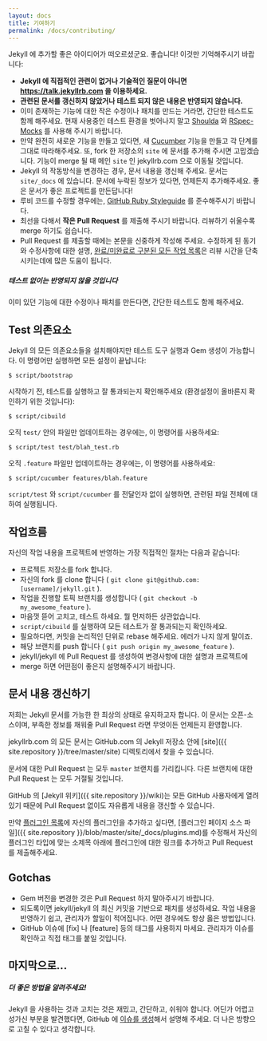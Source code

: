 ```yaml
---
layout: docs
title: 기여하기
permalink: /docs/contributing/
---
```


Jekyll 에 추가할 좋은 아이디어가 떠오르셨군요. 좋습니다! 이것만 기억해주시기
바랍니다:

* **Jekyll 에 직접적인 관련이 없거나 기술적인 질문이 아니면 https://talk.jekyllrb.com 을 이용하세요.**
* **관련된 문서를 갱신하지 않았거나 테스트 되지 않은 내용은 반영되지 않습니다.**
* 이미 존재하는 기능에 대한 작은 수정이나 패치를 만드는 거라면, 간단한 테스트도
  함께 해주세요. 현재 사용중인 테스트 환경을 벗어나지 말고
  [Shoulda](https://github.com/thoughtbot/shoulda/tree/master) 와
  [RSpec-Mocks](https://github.com/rspec/rspec-mocks) 를 사용해 주시기 바랍니다.
* 만약 완전히 새로운 기능을 만들고 있다면, 새
  [Cucumber](https://github.com/cucumber/cucumber/) 기능을 만들고 각 단계를
  그대로 따라해주세요. 또, fork 한 저장소의 `site` 에 문서를 추가해 주시면
  고맙겠습니다. 기능이 merge 될 때 메인 `site` 인 jekyllrb.com 으로 이동될
  것입니다.
* Jekyll 의 작동방식을 변경하는 경우, 문서 내용을 갱신해 주세요. 문서는
  `site/_docs` 에 있습니다. 문서에 누락된 정보가 있다면, 언제든지 추가해주세요.
  좋은 문서가 좋은 프로젝트를 만든답니다!
* 루비 코드를 수정할 경우에는, [GitHub Ruby
  Styleguide](https://github.com/styleguide/ruby) 를 준수해주시기 바랍니다.
* 최선을 다해서 **작은 Pull Request** 를 제출해 주시기 바랍니다. 리뷰하기
  쉬울수록 merge 하기도 쉽습니다.
* Pull Request 를 제출할 때에는 본문을 신중하게 작성해 주세요. 수정하게 된
  동기와 수정사항에 대한 설명, [완료/미완료로 구분된 모든 작업
  목록](http://git.io/gfm-tasks)은 리뷰 시간을 단축시키는데에 많은 도움이
  됩니다.

<div class="note warning">
  <h5>테스트 없이는 반영되지 않을 것입니다</h5>
  <p>
    이미 있던 기능에 대한 수정이나 패치를 만든다면, 간단한 테스트도 함께
    해주세요.
  </p>
</div>


Test 의존요소
-----------------

Jekyll 의 모든 의존요소들을 설치해야지만 테스트 도구 실행과 Gem 생성이
가능합니다. 이 명령어만 실행하면 모든 설정이 끝납니다:

    $ script/bootstrap

시작하기 전, 테스트를 실행하고 잘 통과되는지 확인해주세요 (환경설정이 올바른지
확인하기 위한 것입니다):

    $ script/cibuild

오직 `test/` 안의 파일만 업데이트하는 경우에는, 이 명령어를 사용하세요:

    $ script/test test/blah_test.rb

오직 `.feature` 파일만 업데이트하는 경우에는, 이 명령어를 사용하세요:

    $ script/cucumber features/blah.feature

`script/test` 와 `script/cucumber` 를 전달인자 없이 실행하면, 관련된 파일 전체에
대하여 실행됩니다.

작업흐름
--------

자신의 작업 내용을 프로젝트에 반영하는 가장 직접적인 절차는 다음과 같습니다:

* 프로젝트 저장소를 fork 합니다.
* 자신의 fork 를 clone 합니다 ( `git clone git@github.com:[username]/jekyll.git` ).
* 작업을 진행할 토픽 브랜치를 생성합니다 ( `git checkout -b my_awesome_feature` ).
* 마음껏 뜯어 고치고, 테스트 하세요. 뭘 먼저하든 상관없습니다.
* `script/cibuild` 를 실행하여 모든 테스트가 잘 통과되는지 확인하세요.
* 필요하다면, 커밋을 논리적인 단위로 rebase 해주세요. 에러가 나지 않게 말이죠.
* 해당 브랜치를 push 합니다 ( `git push origin my_awesome_feature` ).
* jekyll/jekyll 에 Pull Request 를 생성하여 변경사항에 대한 설명과 프로젝트에
* merge 하면 어떤점이 좋은지 설명해주시기 바랍니다.

문서 내용 갱신하기
----------------------

저희는 Jekyll 문서를 가능한 한 최상의 상태로 유지하고자 합니다. 이 문서는
오픈-소스이며, 부족한 정보를 채워줄 Pull Request 라면 무엇이든 언제든지
환영합니다.

jekyllrb.com 의 모든 문서는
GitHub.com 의 Jekyll 저장소 안에 [site]({{ site.repository }}/tree/master/site)
디렉토리에서 찾을 수 있습니다.

문서에 대한 Pull Request 는 모두 `master` 브랜치를 가리킵니다. 다른 브랜치에
대한 Pull Request 는 모두 거절될 것입니다.

GitHub 의 [Jekyll 위키]({{ site.repository }}/wiki)는 모든 GitHub 사용자에게
열려있기 때문에 Pull Request 없이도 자유롭게 내용을 갱신할 수 있습니다.

만약 [플러그인 목록](/docs/plugins/#available-plugins)에 자신의 플러그인을
추가하고 싶다면, [플러그인 페이지 소스 파일]({{ site.repository }}/blob/master/site/_docs/plugins.md)를
수정해서 자신의 플러그인 타입에 맞는 소제목 아래에 플러그인에 대한 링크를
추가하고 Pull Request 를 제출해주세요.

Gotchas
-------

* Gem 버전을 변경한 것은 Pull Request 하지 말아주시기 바랍니다.
* 되도록이면 jekyll/jekyll 의 최신 커밋을 기반으로 패치를 생성하세요. 작업
  내용을 반영하기 쉽고, 관리자가 할일이 적어집니다. 어떤 경우에도 항상 옳은
  방법입니다.
* GitHub 이슈에 [fix] 나 [feature] 등의 태그를 사용하지 마세요. 관리자가 이슈를
  확인하고 직접 태그를 붙일 것입니다.

마지막으로...
----------

<div class="note">
  <h5>더 좋은 방법을 알려주세요!</h5>
  <p>
    Jekyll 을 사용하는 것과 고치는 것은 재밌고, 간단하고, 쉬워야 합니다. 어딘가
    어렵고 성가신 부분을 발견했다면, GitHub 에 <a
    href="{{ site.repository }}/issues/new">이슈를 생성</a>해서 설명해 주세요.
    더 나은 방향으로 고칠 수 있다고 생각합니다.
  </p>
</div>
